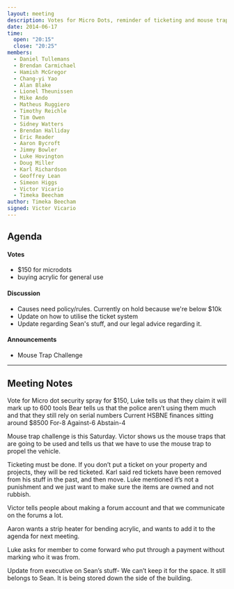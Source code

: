 ```yaml
---
layout: meeting
description: Votes for Micro Dots, reminder of ticketing and mouse trap challenge
date: 2014-06-17
time:
  open: "20:15"
  close: "20:25"
members:
  - Daniel Tullemans
  - Brendan Carmichael
  - Hamish McGregor
  - Chang-yi Yao
  - Alan Blake
  - Lionel Theunissen
  - Mike Ando
  - Matheus Ruggiero
  - Timothy Reichle
  - Tim Owen
  - Sidney Watters
  - Brendan Halliday
  - Eric Reader
  - Aaron Bycroft
  - Jimmy Bowler
  - Luke Hovington
  - Doug Miller
  - Karl Richardson
  - Geoffrey Lean
  - Simeon Higgs
  - Victor Vicario
  - Timeka Beecham
author: Timeka Beecham
signed: Victor Vicario
---
```


## Agenda

#### Votes
* $150 for microdots
* buying acrylic for general use

#### Discussion
* Causes need policy/rules. Currently on hold because we're below $10k
* Update on how to utilise the ticket system
* Update regarding Sean's stuff, and our legal advice regarding it.

#### Announcements
* Mouse Trap Challenge

---

## Meeting Notes

Vote for Micro dot security spray for $150, 
Luke tells us that they claim it will mark up to 600 tools
Bear tells us that the police aren’t using them much and that they still rely on serial numbers
Current HSBNE finances sitting around $8500
For-8
Against-6
Abstain-4

Mouse trap challenge is this Saturday. Victor shows us the mouse traps that are going to be used and tells us that we have to use the mouse trap to propel the vehicle. 

Ticketing must be done. If you don’t put a ticket on your property and projects, they will be red ticketed. 
Karl said red tickets have been removed from his stuff in the past, and then move. 
Luke mentioned it’s not a punishment and we just want to make sure the items are owned and not rubbish.

Victor tells people about making a forum account and that we communicate on the forums a lot.  

Aaron wants a strip heater for bending acrylic, and wants to add it to the agenda for next meeting.

Luke asks for member to come forward who put through a payment without marking who it was from.

Update from executive on Sean’s stuff- We can’t keep it for the space. It still belongs to Sean. It is being stored down the side of the building.
